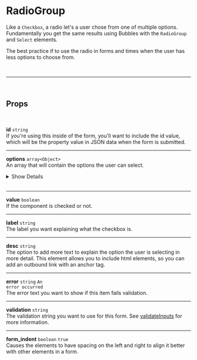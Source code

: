# RadioGroup

Like a `Checkbox`, a radio let's a user chose from one of multiple options. Fundamentally you get the same results using Bubbles with the `RadioGroup` and `Select` elements.

The best practice if to use the radio in forms and times when the user has less options to choose from.

<br>

---

<br>

## Props

<br>

**id** `string`<br>
If you're using this inside of the form, you'll want to include the id value, which will be the property value in JSON data when the form is submitted.

---

**options** `array<Object>`<br>
An array that will contain the options the user can select.

<details>
<summary>Show Details</summary>

|                                                                                      |
| :----------------------------------------------------------------------------------- |
| option[].**label** `string`<br> The text the user sees for the option                |
| option[].**value** `string`<br> The value that will be added for the url query param |

</details><br>

---

**value** `boolean`<br>
If the component is checked or not.

---

**label** `string` <br>
The label you want explaining what the checkbox is.

---

**desc** `string` <br>
The option to add more text to explain the option the user is selecting in more detail. This element allows you to include html elements, so you can add an outbound link with an anchor tag.

---

**error** `string` <code class="blue">An error occurred</code><br>
The error text you want to show if this item fails validation.

---

**validation** `string`<br>
The validation string you want to use for this form. See [validateInputs](/validate-inputs) for more information.

---

**form_indent** `boolean` <code class="blue">true</code><br>
Causes the elements to have spacing on the left and right to align it better with other elements in a form.

